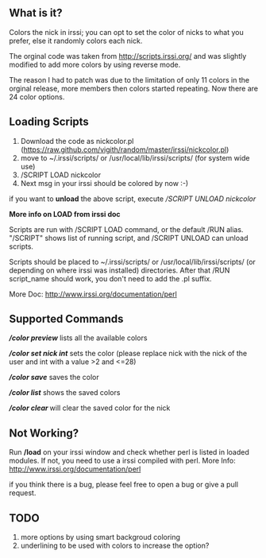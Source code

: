 What is it?
-----------

Colors the nick in irssi; you can opt to set the color of nicks to what you prefer, else it randomly colors each nick.

The orginal code was taken from http://scripts.irssi.org/ and was slightly modified to add more colors by using reverse mode.

The reason I had to patch was due to the limitation of only 11 colors in the orginal release, more members then colors started repeating. Now there are 24 color options.

Loading Scripts
---------------

1. Download the code as nickcolor.pl (https://raw.github.com/vigith/random/master/irssi/nickcolor.pl)
2. move to ~/.irssi/scripts/ or /usr/local/lib/irssi/scripts/ (for system wide use)
3. /SCRIPT LOAD nickcolor
4. Next msg in your irssi should be colored by now :-)


if you want to **unload** the above script, execute _/SCRIPT UNLOAD nickcolor_

**More info on LOAD from irssi doc**

Scripts are run with /SCRIPT LOAD command, or the default /RUN alias.
"/SCRIPT" shows list of running script, and /SCRIPT UNLOAD can unload
scripts.

Scripts should be placed to ~/.irssi/scripts/ or
/usr/local/lib/irssi/scripts/ (or depending on where irssi was
installed) directories. After that /RUN script_name should work, you
don't need to add the .pl suffix.


More Doc: http://www.irssi.org/documentation/perl

Supported Commands
------------------

**_/color preview_** lists all the available colors

**_/color set nick int_** sets the color (please replace nick with the nick of the user and int with a value >2 and <=28)

**_/color save_** saves the color

**_/color list_** shows the saved colors

**_/color clear_ <nick>** will clear the saved color for the nick

Not Working?
------------

Run **/load** on your irssi window and check whether perl is listed in loaded modules. If not, you need to use a irssi compiled with perl. More Info: http://www.irssi.org/documentation/perl

if you think there is a bug, please feel free to open a bug or give a pull request.

TODO
----
1. more options by using smart backgroud coloring
2. underlining to be used with colors to increase the option?
